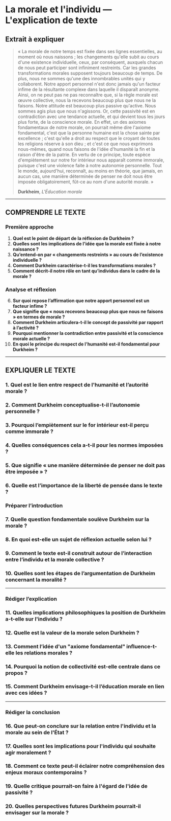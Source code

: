 # La morale et l'individu — L'explication de texte

## Extrait à expliquer
> « La morale de notre temps est fixée dans ses lignes essentielles, au moment où nous naissons ; les changements qu'elle subit au cours d'une existence individuelle, ceux, par conséquent, auxquels chacun de nous peut participer sont infiniment restreints. Car les grandes transformations morales supposent toujours beaucoup de temps. De plus, nous ne sommes qu'une des innombrables unités qui y collaborent. Notre apport personnel n'est donc jamais qu'un facteur infime de la résultante complexe dans laquelle il disparaît anonyme. Ainsi, on ne peut pas ne pas reconnaître que, si la règle morale est œuvre collective, nous la recevons beaucoup plus que nous ne la faisons. Notre attitude est beaucoup plus passive qu'active. Nous sommes agis plus que nous n'agissons. Or, cette passivité est en contradiction avec une tendance actuelle, et qui devient tous les jours plus forte, de la conscience morale. En effet, un des axiomes fondamentaux de notre morale, on pourrait même dire l'axiome fondamental, c'est que la personne humaine est la chose sainte par excellence ; c'est qu'elle a droit au respect que le croyant de toutes les religions réserve à son dieu ; et c'est ce que nous exprimons nous-mêmes, quand nous faisons de l'idée d'humanité la fin et la raison d'être de la patrie. En vertu de ce principe, toute espèce d'empiètement sur notre for intérieur nous apparaît comme immorale, puisque c'est une violence faite à notre autonomie personnelle. Tout le monde, aujourd'hui, reconnaît, au moins en théorie, que jamais, en aucun cas, une manière déterminée de penser ne doit nous être imposée obligatoirement, fût-ce au nom d'une autorité morale. »
>
> **Durkheim**, *L'Éducation morale*

---

## COMPRENDRE LE TEXTE

### Première approche

1. **Quel est le point de départ de la réflexion de Durkheim ?**  
2. **Quelles sont les implications de l'idée que la morale est fixée à notre naissance ?**  
3. **Qu’entend-on par « changements restreints » au cours de l’existence individuelle ?**  
4. **Comment Durkheim caractérise-t-il les transformations morales ?**  
5. **Comment décrit-il notre rôle en tant qu’individus dans le cadre de la morale ?**

### Analyse et réflexion

6. **Sur quoi repose l’affirmation que notre apport personnel est un facteur infime ?**  
7. **Que signifie que « nous recevons beaucoup plus que nous ne faisons » en termes de morale ?**  
8. **Comment Durkheim articulera-t-il le concept de passivité par rapport à l’activité ?**  
9. **Pourquoi mentionner la contradiction entre passivité et la conscience morale actuelle ?**  
10. **En quoi le principe du respect de l'humanité est-il fondamental pour Durkheim ?**

---

## EXPLIQUER LE TEXTE

### 1. Quel est le lien entre respect de l'humanité et l’autorité morale ?  
### 2. Comment Durkheim conceptualise-t-il l’autonomie personnelle ?  
### 3. Pourquoi l’empiètement sur le for intérieur est-il perçu comme immorale ?  
### 4. Quelles conséquences cela a-t-il pour les normes imposées ?  
### 5. Que signifie « une manière déterminée de penser ne doit pas être imposée » ?  
### 6. Quelle est l’importance de la liberté de pensée dans le texte ?  

### Préparer l’introduction

### 7. Quelle question fondamentale soulève Durkheim sur la morale ?  
### 8. En quoi est-elle un sujet de réflexion actuelle selon lui ?  
### 9. Comment le texte est-il construit autour de l’interaction entre l’individu et la morale collective ?  
### 10. Quelles sont les étapes de l’argumentation de Durkheim concernant la moralité ?  

---

### Rédiger l’explication

### 11. Quelles implications philosophiques la position de Durkheim a-t-elle sur l'individu ?  
### 12. Quelle est la valeur de la morale selon Durkheim ?  
### 13. Comment l’idée d'un "axiome fondamental" influence-t-elle les relations morales ?  
### 14. Pourquoi la notion de collectivité est-elle centrale dans ce propos ?  
### 15. Comment Durkheim envisage-t-il l’éducation morale en lien avec ces idées ?  

---

### Rédiger la conclusion

### 16. Que peut-on conclure sur la relation entre l'individu et la morale au sein de l'État ?  
### 17. Quelles sont les implications pour l'individu qui souhaite agir moralement ?  
### 18. Comment ce texte peut-il éclairer notre compréhension des enjeux moraux contemporains ?  
### 19. Quelle critique pourrait-on faire à l'égard de l'idée de passivité ?  
### 20. Quelles perspectives futures Durkheim pourrait-il envisager sur la morale ?  